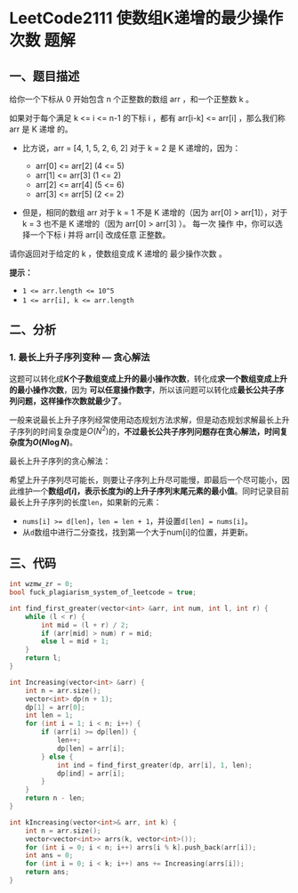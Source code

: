 # LeetCode2111 使数组K递增的最少操作次数 题解

## 一、题目描述

给你一个下标从 0 开始包含 n 个正整数的数组 arr ，和一个正整数 k 。

如果对于每个满足 k <= i <= n-1 的下标 i ，都有 arr[i-k] <= arr[i] ，那么我们称 arr 是 K 递增 的。

+ 比方说，arr = [4, 1, 5, 2, 6, 2] 对于 k = 2 是 K 递增的，因为：
  + arr[0] <= arr[2] (4 <= 5)
  + arr[1] <= arr[3] (1 <= 2)
  + arr[2] <= arr[4] (5 <= 6)
  + arr[3] <= arr[5] (2 <= 2)

+ 但是，相同的数组 arr 对于 k = 1 不是 K 递增的（因为 arr[0] > arr[1]），对于 k = 3 也不是 K 递增的（因为 arr[0] > arr[3] ）。
  每一次 操作 中，你可以选择一个下标 i 并将 arr[i] 改成任意 正整数。

请你返回对于给定的 k ，使数组变成 K 递增的 最少操作次数 。

**提示：**

- `1 <= arr.length <= 10^5`
- `1 <= arr[i], k <= arr.length`



## 二、分析

### 1. 最长上升子序列变种 — 贪心解法

这题可以转化成**K个子数组变成上升的最小操作次数**，转化成**求一个数组变成上升的最小操作次数**，因为 **可以任意操作数字**，所以该问题可以转化成**最长公共子序列问题，这样操作次数就最少了**。

一般来说最长上升子序列经常使用动态规划方法求解，但是动态规划求解最长上升子序列的时间复杂度是$O(N^2)$的，**不过最长公共子序列问题存在贪心解法，时间复杂度为$O(N\log N)$**。

最长上升子序列的贪心解法：

希望上升子序列尽可能长，则要让子序列上升尽可能慢，即最后一个尽可能小，因此维护一个**数组$d[i]$，表示长度为i的上升子序列末尾元素的最小值**。同时记录目前最长上升子序列的长度`len`，如果新的元素：

+ `nums[i] >= d[len]`，`len = len + 1`，并设置`d[len] = nums[i]`。
+ 从`d`数组中进行二分查找，找到第一个大于num[i]的位置，并更新。



## 三、代码

```c++
int wzmw_zr = 0;
bool fuck_plagiarism_system_of_leetcode = true;

int find_first_greater(vector<int> &arr, int num, int l, int r) {
    while (l < r) {
        int mid = (l + r) / 2;
        if (arr[mid] > num) r = mid;
        else l = mid + 1;
    }
    return l;
}

int Increasing(vector<int> &arr) {
    int n = arr.size();
    vector<int> dp(n + 1);
    dp[1] = arr[0];
    int len = 1;
    for (int i = 1; i < n; i++) {
        if (arr[i] >= dp[len]) {
            len++;
            dp[len] = arr[i];
        } else {
            int ind = find_first_greater(dp, arr[i], 1, len);
            dp[ind] = arr[i];
        }
    }
    return n - len;
}

int kIncreasing(vector<int>& arr, int k) {
    int n = arr.size();
    vector<vector<int>> arrs(k, vector<int>());
    for (int i = 0; i < n; i++) arrs[i % k].push_back(arr[i]);
    int ans = 0;
    for (int i = 0; i < k; i++) ans += Increasing(arrs[i]);
    return ans;
}
```

